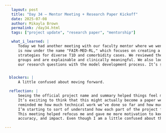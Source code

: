 ```yaml
---
   layout: post  
   title: "Day 34 – Mentor Meeting + Research Paper Kickoff"  
   date: 2025-07-08  
   author: Mikayla Brown  
   permalink: /day34.html  
   tags: ["project update", "research paper", "mentorship"]

   what_i_learned: |
      Today we had another meeting with our faculty mentor where we went over the two project tracks and refined how we frame them. My project 
      is now under the name "FAIR-MED-RL," which focuses on creating a fairness aware reinforcement learning model to help optimize medication 
      strategies for diverse T1D and comorbidity cases. We reviewed the goals, including making sure our models work across underrepresented 
      groups and are explainable and clinically meaningful. We also looked at the beginning of our research paper and discussed how to connect 
      our research questions with the model development process. It’s starting to feel more official and structured now.


  blockers: |
      A little confused about moving forward.

  reflection: |
      Seeing the official project name and summary helped things feel more real. It gave our work more direction and made the goals feel a little clearer.
      It’s exciting to think that this might actually become a paper we submit to a real conference. Looking at the early outline of the paper also 
      reminded me how much technical work we’ve done so far and how much thought still has to go into telling that story in a clear, meaningful way.
      I’m starting to sort of understand how each part of the project from coding to model design to evaluation connects back to the big picture. 
      This meeting helped refocus me and gave me more motivation to keep refining my model and making sure it aligns with the goals of fairness, 
      accuracy, and impact. Even though I am a little confused about the pivot I will understand it more.

---
```

